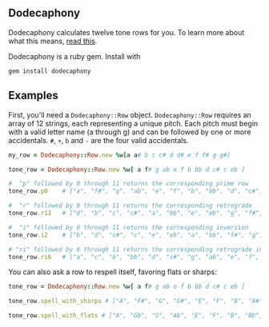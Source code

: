 Dodecaphony
-----------

Dodecaphony calculates twelve tone rows for
you. To learn more about what this means, [read
this](http://www.tufts.edu/~mdevoto/12TonePrimer.pdf).

Dodecaphony is a ruby gem. Install with
```
gem install dodecaphony
```

Examples
---

First, you'll need a `Dodecaphony::Row` object. `Dodecaphony::Row`
requires an array of 12 strings, each representing a unique pitch. Each
pitch must begin with a valid letter name (a through g) and can be
followed by one or more accidentals. `#`, `+`, `b` and `-` are the four
valid accidentals.

```ruby
my_row = Dodecaphony::Row.new %w[a a# b c c# d d# e f f# g g#]
```

```ruby
tone_row = Dodecaphony::Row.new %w[ a f# g ab e f b bb d c# c eb ]

#  "p" followed by 0 through 11 returns the corresponding prime row
tone_row.p0    # ["a", "f#", "g", "ab", "e", "f", "b", "bb", "d", "c#", "c", "eb"]

#  "r" followed by 0 through 11 returns the corresponding retrograde
tone_row.r11   # ["d", "b", "c", "c#", "a", "bb", "e", "eb", "g", "f#", "f", "ab"]

#  "i" followed by 0 through 11 returns the corresponding inversion
tone_row.i2    # ["b", "d", "c#", "c", "e", "eb", "a", "bb", "f#", "g", "ab", "f"]

# "ri" followed by 0 through 11 returns the corresponding retrograde inversion
tone_row.ri6   # ["a", "c", "b", "bb", "d", "c#", "g", "ab", "e", "f", "f#", "eb"]
```

You can also ask a row to respell itself, favoring flats or sharps:
```ruby
tone_row = Dodecaphony::Row.new %w[ a f# g ab e f b bb d c# c eb ]

tone_row.spell_with_sharps # ["A", "F#", "G", "G#", "E", "F", "B", "A#", "D", "C#", "C", "D#"]

tone_row.spell_with_flats # ["A", "Gb", "G", "Ab", "E", "F", "B", "Bb", "D", "Db", "C", "Eb"]
```

